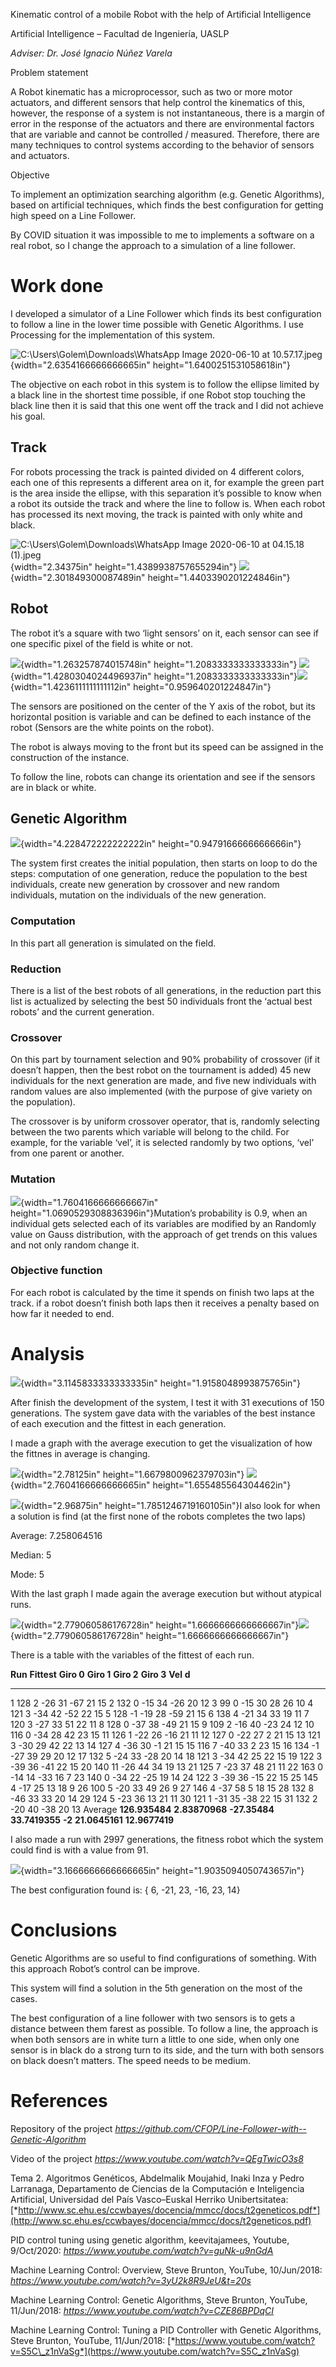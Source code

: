 Kinematic control of a mobile Robot with the help of Artificial
Intelligence

Artificial Intelligence – Facultad de Ingeniería, UASLP

*Adviser: Dr. José Ignacio Núñez Varela*

Problem statement

A Robot kinematic has a microprocessor, such as two or more motor
actuators, and different sensors that help control the kinematics of
this, however, the response of a system is not instantaneous, there is a
margin of error in the response of the actuators and there are
environmental factors that are variable and cannot be controlled /
measured. Therefore, there are many techniques to control systems
according to the behavior of sensors and actuators.

Objective

To implement an optimization searching algorithm (e.g. Genetic
Algorithms), based on artificial techniques, which finds the best
configuration for getting high speed on a Line Follower.

By COVID situation it was impossible to me to implements a software on a
real robot, so I change the approach to a simulation of a line follower.

Work done
=========

I developed a simulator of a Line Follower which finds its best
configuration to follow a line in the lower time possible with Genetic
Algorithms. I use Processing for the implementation of this system.

![C:\\Users\\Golem\\Downloads\\WhatsApp Image 2020-06-10 at
10.57.17.jpeg](./media/media/image1.jpeg){width="2.6354166666666665in"
height="1.6400251531058618in"}

The objective on each robot in this system is to follow the ellipse
limited by a black line in the shortest time possible, if one Robot stop
touching the black line then it is said that this one went off the track
and I did not achieve his goal.

Track
-----

For robots processing the track is painted divided on 4 different
colors, each one of this represents a different area on it, for example
the green part is the area inside the ellipse, with this separation it’s
possible to know when a robot its outside the track and where the line
to follow is. When each robot has processed its next moving, the track
is painted with only white and black.

![C:\\Users\\Golem\\Downloads\\WhatsApp Image 2020-06-10 at 04.15.18
(1).jpeg](./media/media/image2.jpeg){width="2.34375in"
height="1.4389938757655294in"}
![](./media/media/image3.png){width="2.301849300087489in"
height="1.4403390201224846in"}

Robot
-----

The robot it’s a square with two ‘light sensors’ on it, each sensor can
see if one specific pixel of the field is white or not.

![](./media/media/image4.png){width="1.263257874015748in"
height="1.2083333333333333in"}
![](./media/media/image5.png){width="1.4280304024496937in"
height="1.2083333333333333in"}![](./media/media/image6.png){width="1.4236111111111112in"
height="0.959640201224847in"}

The sensors are positioned on the center of the Y axis of the robot, but
its horizontal position is variable and can be defined to each instance
of the robot (Sensors are the white points on the robot).

The robot is always moving to the front but its speed can be assigned in
the construction of the instance.

To follow the line, robots can change its orientation and see if the
sensors are in black or white.

Genetic Algorithm
-----------------

![](./media/media/image7.png){width="4.228472222222222in"
height="0.9479166666666666in"}

The system first creates the initial population, then starts on loop to
do the steps: computation of one generation, reduce the population to
the best individuals, create new generation by crossover and new random
individuals, mutation on the individuals of the new generation.

### Computation

In this part all generation is simulated on the field.

### Reduction

There is a list of the best robots of all generations, in the reduction
part this list is actualized by selecting the best 50 individuals front
the ‘actual best robots’ and the current generation.

### Crossover

On this part by tournament selection and 90% probability of crossover
(if it doesn’t happen, then the best robot on the tournament is added)
45 new individuals for the next generation are made, and five new
individuals with random values are also implemented (with the purpose of
give variety on the population).

The crossover is by uniform crossover operator, that is, randomly
selecting between the two parents which variable will belong to the
child. For example, for the variable ‘vel’, it is selected randomly by
two options, ‘vel’ from one parent or another.

### Mutation

![](./media/media/image8.png){width="1.7604166666666667in"
height="1.0690529308836396in"}Mutation’s probability is 0.9, when an
individual gets selected each of its variables are modified by an
Randomly value on Gauss distribution, with the approach of get trends on
this values and not only random change it.

### Objective function

For each robot is calculated by the time it spends on finish two laps at
the track. if a robot doesn’t finish both laps then it receives a
penalty based on how far it needed to end.

Analysis
========

![](./media/media/image9.png){width="3.1145833333333335in"
height="1.9158048993875765in"}

After finish the development of the system, I test it with 31 executions
of 150 generations. The system gave data with the variables of the best
instance of each execution and the fittest in each generation.

I made a graph with the average execution to get the visualization of
how the fittnes in average is changing.

![](./media/media/image10.png){width="2.78125in"
height="1.6679800962379703in"}
![](./media/media/image11.png){width="2.7604166666666665in"
height="1.655485564304462in"}

![](./media/media/image12.png){width="2.96875in"
height="1.7851246719160105in"}I also look for when a solution is find
(at the first none of the robots completes the two laps)

Average: 7.258064516

Median: 5

Mode: 5

With the last graph I made again the average execution but without
atypical runs.

![](./media/media/image13.png){width="2.779060586176728in"
height="1.6666666666666667in"}![](./media/media/image14.png){width="2.779060586176728in"
height="1.6666666666666667in"}

There is a table with the variables of the fittest of each run.

  **Run**   **Fittest**      **Giro 0**       **Giro 1**      **Giro 2**       **Giro 3**   **Vel**          **d**
  --------- ---------------- ---------------- --------------- ---------------- ------------ ---------------- ----------------
  1         128              2                -26             31               -67          21               15
  2         132              0                -15             34               -26          20               12
  3         99               0                -15             30               28           26               10
  4         121              3                -34             42               -52          22               15
  5         128              -1               -19             28               -59          21               15
  6         138              4                -21             34               33           19               11
  7         120              3                -27             33               51           22               11
  8         128              0                -37             38               -49          21               15
  9         109              2                -16             40               -23          24               12
  10        116              0                -34             28               42           23               15
  11        126              1                -22             26               -16          21               11
  12        127              0                -22             27               2            21               15
  13        121              3                -30             29               42           22               13
  14        127              4                -36             30               -1           21               15
  15        116              7                -40             33               2            23               15
  16        134              -1               -27             39               29           20               12
  17        132              5                -24             33               -28          20               14
  18        121              3                -34             42               25           22               15
  19        122              3                -39             36               -41          22               15
  20        140              11               -26             44               34           19               13
  21        125              7                -23             37               48           21               11
  22        163              0                -14             14               -33          16               7
  23        140              0                -34             22               -25          19               14
  24        122              3                -39             36               -15          22               15
  25        145              4                -17             25               13           18               9
  26        100              5                -20             33               49           26               9
  27        146              4                -37             58               5            18               15
  28        132              8                -46             33               33           20               14
  29        124              5                -23             36               13           21               11
  30        121              1                -31             35               -38          22               15
  31        132              2                -20             40               -38          20               13
  Average   **126.935484**   **2.83870968**   **-27.35484**   **33.7419355**   **-2**       **21.0645161**   **12.9677419**

I also made a run with 2997 generations, the fitness robot which the
system could find is with a value from 91.

![](./media/media/image15.png){width="3.1666666666666665in"
height="1.9035094050743657in"}

The best configuration found is: { 6, -21, 23, -16, 23, 14}

Conclusions
===========

Genetic Algorithms are so useful to find configurations of something.
With this approach Robot’s control can be improve.

This system will find a solution in the 5th generation on the most of
the cases.

The best configuration of a line follower with two sensors is to gets a
distance between them farest as possible. To follow a line, the approach
is when both sensors are in white turn a little to one side, when only
one sensor is in black do a strong turn to its side, and the turn with
both sensors on black doesn’t matters. The speed needs to be medium.

References
==========

Repository of the project
*https://github.com/CFOP/Line-Follower-with--Genetic-Algorithm*

Video of the project *https://www.youtube.com/watch?v=QEgTwicO3s8*

Tema 2. Algoritmos Genéticos, Abdelmalik Moujahid, Inaki Inza y Pedro
Larranaga, Departamento de Ciencias de la Computación e Inteligencia
Artificial, Universidad del País Vasco–Euskal Herriko Unibertsitatea:
[*http://www.sc.ehu.es/ccwbayes/docencia/mmcc/docs/t2geneticos.pdf*](http://www.sc.ehu.es/ccwbayes/docencia/mmcc/docs/t2geneticos.pdf)

PID control tuning using genetic algorithm, keevitajamees, Youtube,
9/Oct/2020: *https://www.youtube.com/watch?v=guNk-u9nGdA*

Machine Learning Control: Overview, Steve Brunton, YouTube, 10/Jun/2018:
*https://www.youtube.com/watch?v=3yU2k8R9JeU&t=20s*

Machine Learning Control: Genetic Algorithms, Steve Brunton, YouTube,
11/Jun/2018: *https://www.youtube.com/watch?v=CZE86BPDqCI*

Machine Learning Control: Tuning a PID Controller with Genetic
Algorithms, Steve Brunton, YouTube, 11/Jun/2018:
[*https://www.youtube.com/watch?v=S5C\_z1nVaSg*](https://www.youtube.com/watch?v=S5C_z1nVaSg)
